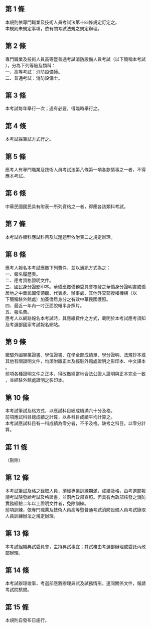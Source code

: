 第 1 條
-------
本規則依專門職業及技術人員考試法第十四條規定訂定之。  
本規則未規定事項，依有關考試法規之規定辦理。

第 2 條
-------
專門職業及技術人員高等暨普通考試消防設備人員考試（以下簡稱本考試  
），分為下列等級及類科：  
一、高等考試：消防設備師。  
二、普通考試：消防設備士。

第 3 條
-------
本考試每年舉行一次；遇有必要，得臨時舉行之。

第 4 條
-------
本考試採筆試方式行之。

第 5 條
-------
應考人有專門職業及技術人員考試法第八條第一項各款情事之一者，不得  
應本考試。

第 6 條
-------
中華民國國民具有附表一所列資格之一者，得應各該類科考試。

第 7 條
-------
本考試各類科應試科目及試題題型依附表二之規定辦理。

第 8 條
-------
應考人報名本考試應繳下列費件，並以通訊方式為之：  
一、報名履歷表。  
二、應考資格證明文件。  
三、國民身分證影印本。華僑應繳僑務委員會核發之華僑身分證明書或僑  
    居地之中華民國使領館、代表處、辦事處、其他外交部授權機構（以  
    下簡稱駐外館處）加簽僑居身分之有效中華民國護照。  
四、最近一年內一吋正面脫帽半身照片。  
五、報名費。  
應考人以網路報名本考試時，其應繳費件之方式，載明於本考試應考須知  
及考選部國家考試報名網站。

第 9 條
-------
繳驗外國畢業證書、學位證書、在學全部成績單、學分證明、法規抄本或  
其他有關證明文件，均須附繳正本及經駐外館處證明之影印本、中文譯本  
。  
前項各種證明文件之正本，得改繳經當地合法公證人證明與正本完全一致  
，並經駐外館處證明之影印本。

第 10 條
--------
本考試筆試及格方式，以應試科目總成績滿六十分及格。  
前項應試科目總成績之計算，以各科目成績平均計算之。  
本考試應試科目有一科成績為零分者，不予及格。缺考之科目，以零分計  
算。

第 11 條
--------
（刪除）

第 12 條
--------
本考試筆試及格之錄取人員，須經專業訓練期滿，成績及格，由考選部報  
請考試院發給考試及格證書，並函內政部查照。但具有內政部核發之消防  
實務經驗二年以上證明文件者，免除訓練。  
前項訓練，依專門職業及技術人員高等暨普通考試消防設備人員考試錄取  
人員訓練辦法之規定辦理。

第 13 條
--------
本考試組織典試委員會，主持典試事宜；其試務由考選部辦理或委託內政  
部辦理。

第 14 條
--------
本考試辦理竣事，考選部應將辦理典試及試務情形，連同關係文件，報請  
考試院核備。

第 15 條
--------
本規則自發布日施行。

